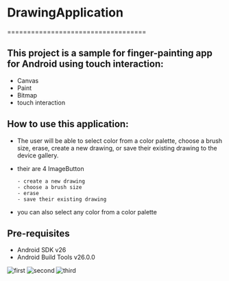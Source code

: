 # DrawingApplication
===================================

This project is a sample for finger-painting app for Android using touch interaction:
--------------------------------------------------------------------------------------

- Canvas 
- Paint
- Bitmap
- touch interaction


How to use this application:
----------------------------

- The user will be able to select color from a color palette, choose a brush size, erase, create a new drawing, or save their existing drawing to the device gallery.
- their are 4 ImageButton

      - create a new drawing
      - choose a brush size
      - erase
      - save their existing drawing
- you can also select any color from a color palette      
      
      
Pre-requisites
--------------

- Android SDK v26
- Android Build Tools v26.0.0


![first](https://user-images.githubusercontent.com/30496566/30417386-2a6e4750-994d-11e7-81c1-8984f71edfb3.png)
![second](https://user-images.githubusercontent.com/30496566/30417387-2a704e38-994d-11e7-8f8a-4c14f88fe7ae.png)
![third](https://user-images.githubusercontent.com/30496566/30417388-2a748df4-994d-11e7-9ad8-121d370ef75b.png)
